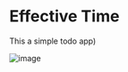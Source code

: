 # Effective Time

This a simple todo app)

![image](https://user-images.githubusercontent.com/50652041/121557438-6c9ca680-ca1d-11eb-94cc-8bcdde6dc287.png)

